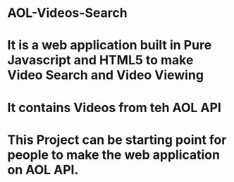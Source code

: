 # AOL-Videos-Search
# It is a web application built in Pure Javascript and HTML5 to make Video Search and Video Viewing
# It contains Videos from teh AOL API 
# This Project can be starting point for people to make the web application on AOL API.
